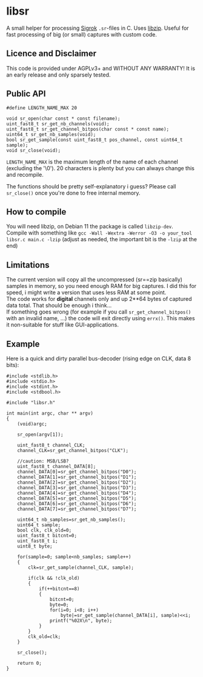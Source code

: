 # libsr
A small helper for processing [Sigrok](https://sigrok.org) `.sr`-files in C. Uses [libzip](https://libzip.org). Useful for fast processing of big (or small) captures with custom code.

## Licence and Disclaimer
This code is provided under AGPLv3+ and WITHOUT ANY WARRANTY! It is an early release and only sparsely tested.

## Public API
```
#define LENGTH_NAME_MAX 20

void sr_open(char const * const filename);
uint_fast8_t sr_get_nb_channels(void);
uint_fast8_t sr_get_channel_bitpos(char const * const name);
uint64_t sr_get_nb_samples(void);
bool sr_get_sample(const uint_fast8_t pos_channel, const uint64_t sample);
void sr_close(void);
```

`LENGTH_NAME_MAX` is the maximum length of the name of each channel (excluding the '\0'). 20 characters is plenty but you can always change this and recompile.

The functions should be pretty self-explanatory i guess? Please call `sr_close()` once you're done to free internal memory.

## How to compile
You will need libzip, on Debian 11 the package is called `libzip-dev`.  
Compile with something like `gcc -Wall -Wextra -Werror -O3 -o your_tool libsr.c main.c -lzip` (adjust as needed, the important bit is the `-lzip` at the end)

## Limitations
The current version will copy all the uncompressed (sr==zip basically) samples in memory, so you need enough RAM for big captures. I did this for speed, i might write a version that uses less RAM at some point.  
The code works for **digital** channels only and up 2**64 bytes of captured data total. That should be enough i think...  
If something goes wrong (for example if you call `sr_get_channel_bitpos()` with an invalid name, ...) the code will exit directly using `errx()`. This makes it non-suitable for stuff like GUI-applications.

## Example
Here is a quick and dirty parallel bus-decoder (rising edge on CLK, data 8 bits):
```
#include <stdlib.h>
#include <stdio.h>
#include <stdint.h>
#include <stdbool.h>

#include "libsr.h"

int main(int argc, char ** argv)
{
	(void)argc;
	
	sr_open(argv[1]);
	
	uint_fast8_t channel_CLK;
	channel_CLK=sr_get_channel_bitpos("CLK");
	
	//caution: MSB/LSB?
	uint_fast8_t channel_DATA[8];
	channel_DATA[0]=sr_get_channel_bitpos("D0");
	channel_DATA[1]=sr_get_channel_bitpos("D1");
	channel_DATA[2]=sr_get_channel_bitpos("D2");
	channel_DATA[3]=sr_get_channel_bitpos("D3");
	channel_DATA[4]=sr_get_channel_bitpos("D4");
	channel_DATA[5]=sr_get_channel_bitpos("D5");
	channel_DATA[6]=sr_get_channel_bitpos("D6");
	channel_DATA[7]=sr_get_channel_bitpos("D7");
	
	uint64_t nb_samples=sr_get_nb_samples();
	uint64_t sample;
	bool clk, clk_old=0;
	uint_fast8_t bitcnt=0;
	uint_fast8_t i;
	uint8_t byte;
	
	for(sample=0; sample<nb_samples; sample++)
	{
		clk=sr_get_sample(channel_CLK, sample);
		
		if(clk && !clk_old)
		{
			if(++bitcnt==8)
			{
				bitcnt=0;
				byte=0;
				for(i=0; i<8; i++)
					byte|=sr_get_sample(channel_DATA[i], sample)<<i;
				printf("%02X\n", byte);
			}
		}
		clk_old=clk;
	}
	
	sr_close();
	
	return 0;
}
```
